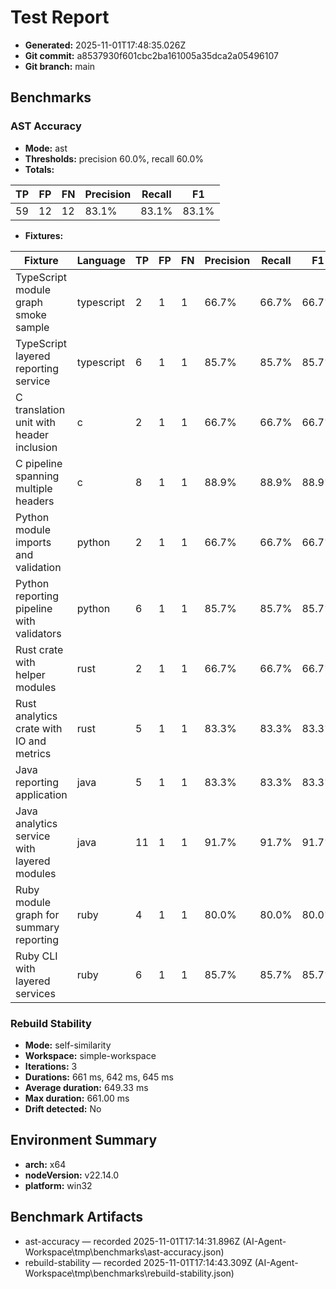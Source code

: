 # Test Report

- **Generated:** 2025-11-01T17:48:35.026Z
- **Git commit:** a8537930f601cbc2ba161005a35dca2a05496107
- **Git branch:** main

## Benchmarks

### AST Accuracy

- **Mode:** ast
- **Thresholds:** precision 60.0%, recall 60.0%
- **Totals:**

| TP | FP | FN | Precision | Recall | F1 |
| - | - | - | - | - | - |
| 59 | 12 | 12 | 83.1% | 83.1% | 83.1% |

- **Fixtures:**

| Fixture | Language | TP | FP | FN | Precision | Recall | F1 |
| - | - | - | - | - | - | - | - |
| TypeScript module graph smoke sample | typescript | 2 | 1 | 1 | 66.7% | 66.7% | 66.7% |
| TypeScript layered reporting service | typescript | 6 | 1 | 1 | 85.7% | 85.7% | 85.7% |
| C translation unit with header inclusion | c | 2 | 1 | 1 | 66.7% | 66.7% | 66.7% |
| C pipeline spanning multiple headers | c | 8 | 1 | 1 | 88.9% | 88.9% | 88.9% |
| Python module imports and validation | python | 2 | 1 | 1 | 66.7% | 66.7% | 66.7% |
| Python reporting pipeline with validators | python | 6 | 1 | 1 | 85.7% | 85.7% | 85.7% |
| Rust crate with helper modules | rust | 2 | 1 | 1 | 66.7% | 66.7% | 66.7% |
| Rust analytics crate with IO and metrics | rust | 5 | 1 | 1 | 83.3% | 83.3% | 83.3% |
| Java reporting application | java | 5 | 1 | 1 | 83.3% | 83.3% | 83.3% |
| Java analytics service with layered modules | java | 11 | 1 | 1 | 91.7% | 91.7% | 91.7% |
| Ruby module graph for summary reporting | ruby | 4 | 1 | 1 | 80.0% | 80.0% | 80.0% |
| Ruby CLI with layered services | ruby | 6 | 1 | 1 | 85.7% | 85.7% | 85.7% |


### Rebuild Stability

- **Mode:** self-similarity
- **Workspace:** simple-workspace
- **Iterations:** 3
- **Durations:** 661 ms, 642 ms, 645 ms
- **Average duration:** 649.33 ms
- **Max duration:** 661.00 ms
- **Drift detected:** No

## Environment Summary

- **arch:** x64
- **nodeVersion:** v22.14.0
- **platform:** win32

## Benchmark Artifacts

- ast-accuracy — recorded 2025-11-01T17:14:31.896Z (AI-Agent-Workspace\tmp\benchmarks\ast-accuracy.json)
- rebuild-stability — recorded 2025-11-01T17:14:43.309Z (AI-Agent-Workspace\tmp\benchmarks\rebuild-stability.json)
